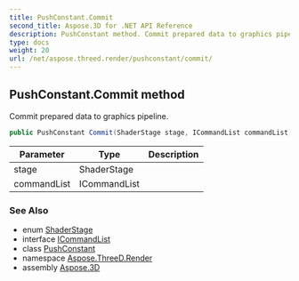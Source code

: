 ```yaml
---
title: PushConstant.Commit
second_title: Aspose.3D for .NET API Reference
description: PushConstant method. Commit prepared data to graphics pipeline
type: docs
weight: 20
url: /net/aspose.threed.render/pushconstant/commit/
---
```

## PushConstant.Commit method

Commit prepared data to graphics pipeline.

```csharp
public PushConstant Commit(ShaderStage stage, ICommandList commandList)
```

| Parameter | Type | Description |
| --- | --- | --- |
| stage | ShaderStage |  |
| commandList | ICommandList |  |

### See Also

* enum [ShaderStage](../../shaderstage/)
* interface [ICommandList](../../icommandlist/)
* class [PushConstant](../)
* namespace [Aspose.ThreeD.Render](../../../aspose.threed.render/)
* assembly [Aspose.3D](../../../)


